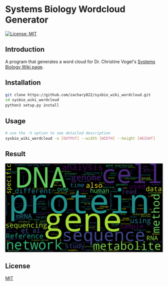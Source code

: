 # Systems Biology Wordcloud Generator

[![License: MIT](https://img.shields.io/badge/License-MIT-yellow.svg)](https://opensource.org/licenses/MIT)

## Introduction

A program that generates a word cloud for Dr. Christine Vogel's 
[Systems Biology Wiki page](https://wikis.nyu.edu/display/Vogel/Systems+Biology).

## Installation

```bash
git clone https://github.com/zachary822/sysbio_wiki_wordcloud.git
cd sysbio_wiki_wordcloud
python3 setup.py install
```

## Usage

```bash
# use the -h option to see detailed description
sysbio_wiki_wordcloud -o [OUTPUT] --width [WIDTH] --height [HEIGHT]
```

## Result

![word cloud](docs/images/wordcloud.png)

## License

[MIT](https://github.com/zachary822/sysbio_wiki_wordcloud/blob/master/LICENSE.txt)
